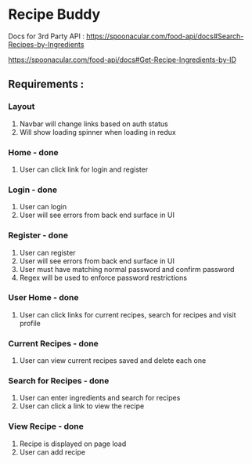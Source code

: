 # Recipe Buddy

Docs for 3rd Party API : https://spoonacular.com/food-api/docs#Search-Recipes-by-Ingredients

https://spoonacular.com/food-api/docs#Get-Recipe-Ingredients-by-ID

## Requirements :

### Layout

1. Navbar will change links based on auth status
2. Will show loading spinner when loading in redux

### Home - done

1. User can click link for login and register

### Login - done

1. User can login
2. User will see errors from back end surface in UI

### Register - done

1. User can register
2. User will see errors from back end surface in UI
3. User must have matching normal password and confirm password
4. Regex will be used to enforce password restrictions

### User Home - done

1. User can click links for current recipes, search for recipes and visit profile

### Current Recipes - done

1. User can view current recipes saved and delete each one

### Search for Recipes - done

1. User can enter ingredients and search for recipes
2. User can click a link to view the recipe

### View Recipe - done

1. Recipe is displayed on page load
2. User can add recipe
